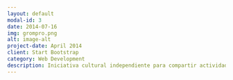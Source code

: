 ```yaml
---
layout: default
modal-id: 3
date: 2014-07-16
img: grompro.png
alt: image-alt
project-date: April 2014
client: Start Bootstrap
category: Web Development
description: Iniciativa cultural independiente para compartir actividades artisticas o ideas con enfoque social en el barrio.
---
```

